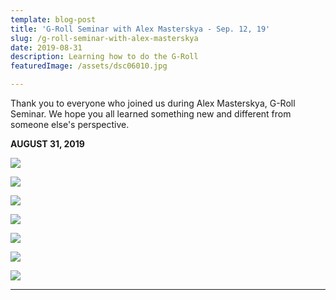 ```yaml
---
template: blog-post
title: 'G-Roll Seminar with Alex Masterskya - Sep. 12, 19'
slug: /g-roll-seminar-with-alex-masterskya
date: 2019-08-31
description: Learning how to do the G-Roll
featuredImage: /assets/dsc06010.jpg

---
```

Thank you to everyone who joined us during Alex Masterskya, G-Roll Seminar. We hope you all learned something new and different from someone else's perspective.

**AUGUST 31, 2019**

![](/img/dsc6897.jpg)

![](/img/dsc6898.jpg)

![](/img/dsc6899.jpg)

![](/img/dsc6902.jpg)

![](/img/dsc6901.jpg)

![](/img/dsc6900.jpg)

![](/img/dsc05855.jpg)

---
